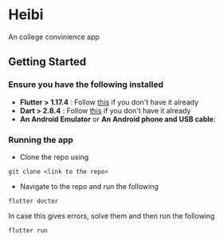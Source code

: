 # Heibi

An college convinience app

## Getting Started

### Ensure you have the following installed

- **Flutter > 1.17.4** : Follow [this](https://flutter.dev/docs/get-started/install) if you don't have it already
- **Dart > 2.8.4** : Follow [this](https://dart.dev/get-dart) if you don't have it already
- **An Android Emulator** or **An Android phone and USB cable**: 

### Running the app

- Clone the repo using
```
git clone <link to the repo>
```

- Navigate to the repo and run the following
```
flutter doctor
```

In case this gives errors, solve them and then run the following

```
flutter run
```
